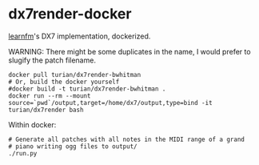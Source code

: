 # dx7render-docker

[learnfm](https://github.com/bwhitman/learnfm)'s DX7 implementation, dockerized.

WARNING: There might be some duplicates in the name, I would prefer
to slugify the patch filename.

```
docker pull turian/dx7render-bwhitman
# Or, build the docker yourself
#docker build -t turian/dx7render-bwhitman .
docker run --rm --mount source=`pwd`/output,target=/home/dx7/output,type=bind -it turian/dx7render bash
```

Within docker:
```
# Generate all patches with all notes in the MIDI range of a grand
# piano writing ogg files to output/
./run.py
```

